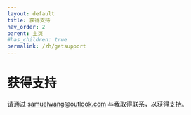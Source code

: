 ```yaml
---
layout: default
title: 获得支持
nav_order: 2
parent: 主页
#has_children: true
permalink: /zh/getsupport
---
```


# 获得支持

请通过 [samuelwang@outlook.com](mailto:samuelwang@outlook.com) 与我取得联系，以获得支持。